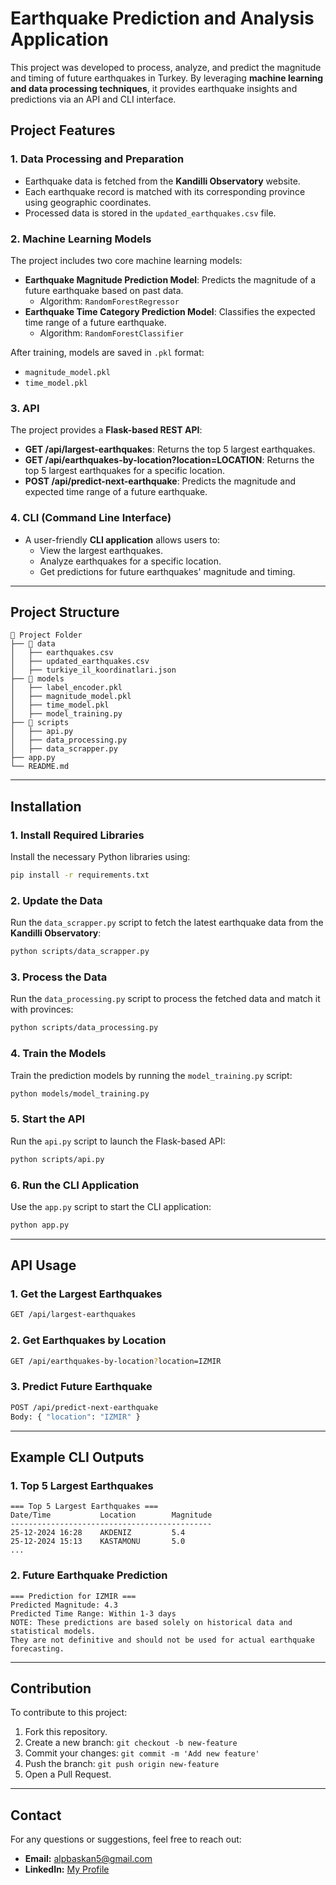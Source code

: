 # Earthquake Prediction and Analysis Application

This project was developed to process, analyze, and predict the magnitude and timing of future earthquakes in Turkey. By leveraging **machine learning and data processing techniques**, it provides earthquake insights and predictions via an API and CLI interface.

## Project Features

### 1. **Data Processing and Preparation**
- Earthquake data is fetched from the **Kandilli Observatory** website.
- Each earthquake record is matched with its corresponding province using geographic coordinates.
- Processed data is stored in the `updated_earthquakes.csv` file.

### 2. **Machine Learning Models**
The project includes two core machine learning models:
- **Earthquake Magnitude Prediction Model**: Predicts the magnitude of a future earthquake based on past data.
  - Algorithm: `RandomForestRegressor`
- **Earthquake Time Category Prediction Model**: Classifies the expected time range of a future earthquake.
  - Algorithm: `RandomForestClassifier`

After training, models are saved in `.pkl` format:
- `magnitude_model.pkl`
- `time_model.pkl`

### 3. **API**
The project provides a **Flask-based REST API**:
- **GET /api/largest-earthquakes**: Returns the top 5 largest earthquakes.
- **GET /api/earthquakes-by-location?location=LOCATION**: Returns the top 5 largest earthquakes for a specific location.
- **POST /api/predict-next-earthquake**: Predicts the magnitude and expected time range of a future earthquake.

### 4. **CLI (Command Line Interface)**
- A user-friendly **CLI application** allows users to:
  - View the largest earthquakes.
  - Analyze earthquakes for a specific location.
  - Get predictions for future earthquakes' magnitude and timing.

---

## Project Structure

```
📂 Project Folder
├── 📂 data
│   ├── earthquakes.csv
│   ├── updated_earthquakes.csv
│   ├── turkiye_il_koordinatlari.json
├── 📂 models
│   ├── label_encoder.pkl
│   ├── magnitude_model.pkl
│   ├── time_model.pkl
│   ├── model_training.py
├── 📂 scripts
│   ├── api.py
│   ├── data_processing.py
│   ├── data_scrapper.py
├── app.py
└── README.md
```

---

## Installation

### 1. Install Required Libraries
Install the necessary Python libraries using:
```bash
pip install -r requirements.txt
```

### 2. Update the Data
Run the `data_scrapper.py` script to fetch the latest earthquake data from the **Kandilli Observatory**:
```bash
python scripts/data_scrapper.py
```

### 3. Process the Data
Run the `data_processing.py` script to process the fetched data and match it with provinces:
```bash
python scripts/data_processing.py
```

### 4. Train the Models
Train the prediction models by running the `model_training.py` script:
```bash
python models/model_training.py
```

### 5. Start the API
Run the `api.py` script to launch the Flask-based API:
```bash
python scripts/api.py
```

### 6. Run the CLI Application
Use the `app.py` script to start the CLI application:
```bash
python app.py
```

---

## API Usage
### 1. Get the Largest Earthquakes
```bash
GET /api/largest-earthquakes
```
### 2. Get Earthquakes by Location
```bash
GET /api/earthquakes-by-location?location=IZMIR
```
### 3. Predict Future Earthquake
```bash
POST /api/predict-next-earthquake
Body: { "location": "IZMIR" }
```

---

## Example CLI Outputs
### 1. Top 5 Largest Earthquakes
```
=== Top 5 Largest Earthquakes ===
Date/Time           Location        Magnitude
---------------------------------------------
25-12-2024 16:28    AKDENIZ         5.4
25-12-2024 15:13    KASTAMONU       5.0
...
```
### 2. Future Earthquake Prediction
```
=== Prediction for IZMIR ===
Predicted Magnitude: 4.3
Predicted Time Range: Within 1-3 days
NOTE: These predictions are based solely on historical data and statistical models.
They are not definitive and should not be used for actual earthquake forecasting.
```

---

## Contribution
To contribute to this project:
1. Fork this repository.
2. Create a new branch: `git checkout -b new-feature`
3. Commit your changes: `git commit -m 'Add new feature'`
4. Push the branch: `git push origin new-feature`
5. Open a Pull Request.

---

## Contact
For any questions or suggestions, feel free to reach out:
- **Email:** alpbaskan5@gmail.com
- **LinkedIn:** [My Profile](https://linkedin.com/in/alpbaskan)

